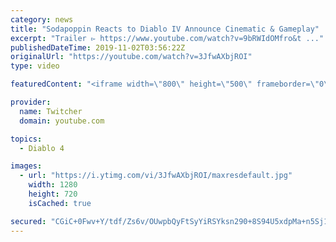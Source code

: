 ```yaml
---
category: news
title: "Sodapoppin Reacts to Diablo IV Announce Cinematic & Gameplay"
excerpt: "Trailer ▻ https://www.youtube.com/watch?v=9bRWIdOMfro&t ..."
publishedDateTime: 2019-11-02T03:56:22Z
originalUrl: "https://youtube.com/watch?v=3JfwAXbjROI"
type: video

featuredContent: "<iframe width=\"800\" height=\"500\" frameborder=\"0\" src=\"https://www.youtube.com/embed/3JfwAXbjROI\" allow=\"accelerometer; autoplay; encrypted-media; gyroscope; picture-in-picture\" allowfullscreen></iframe>"

provider:
  name: Twitcher
  domain: youtube.com

topics:
  - Diablo 4

images:
  - url: "https://i.ytimg.com/vi/3JfwAXbjROI/maxresdefault.jpg"
    width: 1280
    height: 720
    isCached: true

secured: "CGiC+0Fwv+Y/tdf/Zs6v/OUwpbQyFtSyYiRSYksn290+8S94U5xdpMa+n5Sj1y/s4BeRMIlzO6zyhkv/ly3fH1MXNWn/sqg2u5InTjBNRFkg6pS3zkl+lREuR8Vs9C1jl18OySH97lXgaDlZ59faAzkn3Y3dZoJ5u0qgmI1CMIWwFxzWaX23AfXCs0nWsqkoUiYIQrb9/8UqhIkUp1gKDyp9Lgzmsj/DgPjZWM4wJ940qjSSnx1Nci7gCEU++p88Ff0iMdpjlxXRsehD9J6FhN/EkoNjuphUV3JZEEk0dpQrynYTeod2/jcDCtKzAD2C+pxp+fD+zqp3DNBON0Bs1S6/pjWVlVPGeu1oluOLRdmf+t4ozoUigERa3zIiihl2t1kDfV6QsiocUjTYfebshBKv0U4/MGhMEP4QzOx7n9IoATCDMYzpbXDsmI0E9E6c;dGy7Nni6BloJXoWqmycDOA=="
---
```


